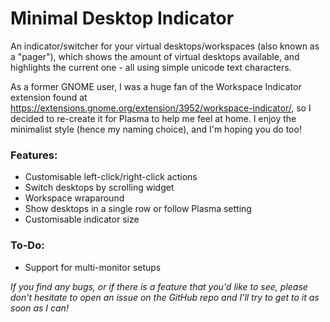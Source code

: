# Minimal Desktop Indicator

An indicator/switcher for your virtual desktops/workspaces (also known as a "pager"), which shows the amount of virtual desktops available, and highlights the current one - all using simple unicode text characters.

As a former GNOME user, I was a huge fan of the Workspace Indicator extension found at <https://extensions.gnome.org/extension/3952/workspace-indicator/>, so I decided to re-create it for Plasma to help me feel at home. I enjoy the minimalist style (hence my naming choice), and I'm hoping you do too!

### Features:
* Customisable left-click/right-click actions
* Switch desktops by scrolling widget
* Workspace wraparound
* Show desktops in a single row or follow Plasma setting
* Customisable indicator size

### To-Do:
* Support for multi-monitor setups

*If you find any bugs, or if there is a feature that you'd like to see, please don't hesitate to open an issue on the GitHub repo and I'll try to get to it as soon as I can!*